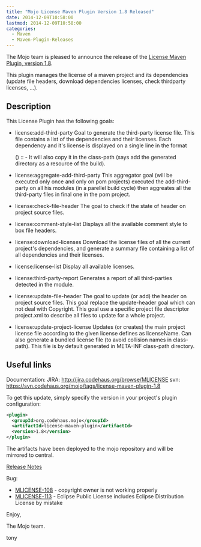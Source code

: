 ```yaml
---
title: "Mojo License Maven Plugin Version 1.8 Released"
date: 2014-12-09T10:58:00
lastmod: 2014-12-09T10:58:00
categories:
  - Maven
  - Maven-Plugin-Releases
---
```

The Mojo team is pleased to announce the release of the [License Maven Plugin,
version 1.8](http://mojo.codehaus.org/license-maven-plugin).


This plugin manages the license of a maven project and its dependencies (update
file headers, download dependencies licenses, check thirdparty licenses, ...).

Description
-----------

This License Plugin has the following goals:

* license:add-third-party
  Goal to generate the third-party license file. This file contains a list of
  the dependencies and their licenses. Each dependency and it's license is
  displayed on a single line in the format

   (<license-name>) <project-name> <groupId>:<artifactId>:<version> -
  <project-url>
  It will also copy it in the class-path (says add the generated directory as a
  resource of the build).

* license:aggregate-add-third-party
  This aggregator goal (will be executed only once and only on pom projects)
  executed the add-third-party on all his modules (in a parellel build cycle)
  then aggreates all the third-party files in final one in the pom project.

* license:check-file-header
  The goal to check if the state of header on project source files.

* license:comment-style-list
  Displays all the available comment style to box file headers.

* license:download-licenses
  Download the license files of all the current project's dependencies, and
  generate a summary file containing a list of all dependencies and their
  licenses.

* license:license-list
  Display all available licenses.

* license:third-party-report
  Generates a report of all third-parties detected in the module.

* license:update-file-header
  The goal to update (or add) the header on project source files. This goal
  replace the update-header goal which can not deal with Copyright. This goal
  use a specific project file descriptor project.xml to describe all files to
  update for a whole project.

* license:update-project-license
  Updates (or creates) the main project license file according to the given
  license defines as licenseName. Can also generate a bundled license file (to
  avoid collision names in class-path). This file is by default generated in
  META-INF class-path directory.

Useful links
------------

Documentation: JIRA: http://jira.codehaus.org/browse/MLICENSE
svn:  https://svn.codehaus.org/mojo/tags/license-maven-plugin-1.8

To get this update, simply specify the version in your project's plugin
configuration: 

```xml
<plugin>
  <groupId>org.codehaus.mojo</groupId>
  <artifactId>license-maven-plugin</artifactId>
  <version>1.8</version>
</plugin>
```

<!-- more -->

The artifacts have been deployed to the mojo repository and will be
mirrored to central.

[Release Notes](http://jira.codehaus.org/secure/ReleaseNote.jspa?projectId=12330&version=20802)

Bug:

 * [MLICENSE-108](https://issues.apache.org/jira/browse/MLICENSE-108) - copyright owner is not working properly
 * [MLICENSE-113](https://issues.apache.org/jira/browse/MLICENSE-113) - Eclipse Public License includes Eclipse Distribution License by mistake

Enjoy,

The Mojo team.

tony
